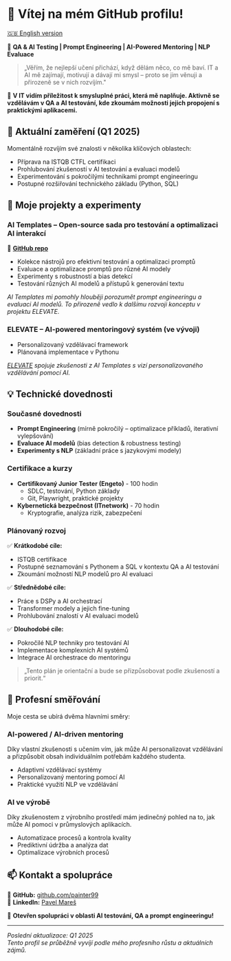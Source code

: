 # 👋 Vítej na mém GitHub profilu!

[🇬🇧 English version](https://github.com/painter99/painter99/blob/main/README.md)

🚀 **QA & AI Testing | Prompt Engineering | AI-Powered Mentoring | NLP Evaluace**

> „Věřím, že nejlepší učení přichází, když dělám něco, co mě baví. IT a AI mě zajímají, motivují a dávají mi smysl – proto se jim věnuji a přirozeně se v nich rozvíjím."

🎯 **V IT vidím příležitost k smysluplné práci, která mě naplňuje. Aktivně se vzdělávám v QA a AI testování, kde zkoumám možnosti jejich propojení s praktickými aplikacemi.**

## 🌟 Aktuální zaměření (Q1 2025)

Momentálně rozvíjím své znalosti v několika klíčových oblastech:
- Příprava na ISTQB CTFL certifikaci
- Prohlubování zkušeností v AI testování a evaluaci modelů
- Experimentování s pokročilými technikami prompt engineeringu
- Postupné rozšiřování technického základu (Python, SQL)

## 🎯 Moje projekty a experimenty

### AI Templates – Open-source sada pro testování a optimalizaci AI interakcí
🔗 **[GitHub repo](https://github.com/painter99/ai-templates)**
- Kolekce nástrojů pro efektivní testování a optimalizaci promptů
- Evaluace a optimalizace promptů pro různé AI modely
- Experimenty s robustností a bias detekcí
- Testování různých AI modelů a přístupů k generování textu

*AI Templates mi pomohly hlouběji porozumět prompt engineeringu a evaluaci AI modelů. To přirozeně vedlo k dalšímu rozvoji konceptu v projektu ELEVATE.*

### ELEVATE – AI-powered mentoringový systém (ve vývoji)
- Personalizovaný vzdělávací framework
- Plánovaná implementace v Pythonu

*[ELEVATE](https://chatgpt.com/g/g-67897b48ea548191849fecba9ac320a2-elevate) spojuje zkušenosti z AI Templates s vizí personalizovaného vzdělávání pomocí AI.*

## 💡 Technické dovednosti

### Současné dovednosti
- **Prompt Engineering** (mírně pokročilý – optimalizace příkladů, iterativní vylepšování)
- **Evaluace AI modelů** (bias detection & robustness testing)
- **Experimenty s NLP** (základní práce s jazykovými modely)

### Certifikace a kurzy
- **Certifikovaný Junior Tester (Engeto)** - 100 hodin
  * SDLC, testování, Python základy
  * Git, Playwright, praktické projekty
- **Kybernetická bezpečnost (ITnetwork)** - 70 hodin
  * Kryptografie, analýza rizik, zabezpečení

### Plánovaný rozvoj

✅ **Krátkodobé cíle:**
- ISTQB certifikace
- Postupné seznamování s Pythonem a SQL v kontextu QA a AI testování
- Zkoumání možností NLP modelů pro AI evaluaci

✅ **Střednědobé cíle:**
- Práce s DSPy a AI orchestrací
- Transformer modely a jejich fine-tuning
- Prohlubování znalostí v AI evaluaci modelů

✅ **Dlouhodobé cíle:**
- Pokročilé NLP techniky pro testování AI
- Implementace komplexních AI systémů
- Integrace AI orchestrace do mentoringu

> „Tento plán je orientační a bude se přizpůsobovat podle zkušeností a priorit.“

## 🎯 Profesní směřování

Moje cesta se ubírá dvěma hlavními směry:

### AI-powered / AI-driven mentoring
Díky vlastní zkušenosti s učením vím, jak může AI personalizovat vzdělávání a přizpůsobit obsah individuálním potřebám každého studenta.
- Adaptivní vzdělávací systémy
- Personalizovaný mentoring pomocí AI
- Praktické využití NLP ve vzdělávání

### AI ve výrobě
Díky zkušenostem z výrobního prostředí mám jedinečný pohled na to, jak může AI pomoci v průmyslových aplikacích.
- Automatizace procesů a kontrola kvality
- Prediktivní údržba a analýza dat
- Optimalizace výrobních procesů

## 📫 Kontakt a spolupráce

🔗 **GitHub:** [github.com/painter99](https://github.com/painter99)  
🔗 **LinkedIn:** [Pavel Mareš](https://linkedin.com/in/pavel-mares-p99)

💬 **Otevřen spolupráci v oblasti AI testování, QA a prompt engineeringu!**

---

*Poslední aktualizace: Q1 2025  
Tento profil se průběžně vyvíjí podle mého profesního růstu a aktuálních zájmů.*
